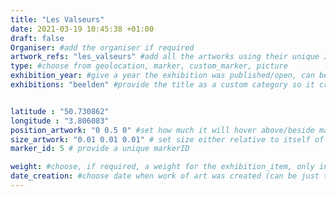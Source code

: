 ```yaml
---
title: "Les Valseurs"
date: 2021-03-19 10:45:38 +01:00
draft: false
Organiser: #add the organiser if required
artwork_refs: "les_valseurs" #add all the artworks using their unique ID Name
type: #choose from geolocation, marker, custom_marker, picture
exhibition_year: #give a year the exhibition was published/open, can be different of creation date of this item
exhibitions: "beelden" #provide the title as a custom category so it creates a page for the exhibition


latitude : "50.730862"
longitude : "3.806083"
position_artwork: "0 0.5 0" #set how much it will hover above/beside marker/geolocation. Use "0 0 0" for 3 axes
size_artwork: "0.01 0.01 0.01" # set size either relative to itself of to markers
marker_id: 5 # provide a unique markerID

weight: #choose, if required, a weight for the exhibition_item, only integers
date_creation: #choose date when work of art was created (can be just the year if needed)
---
```

